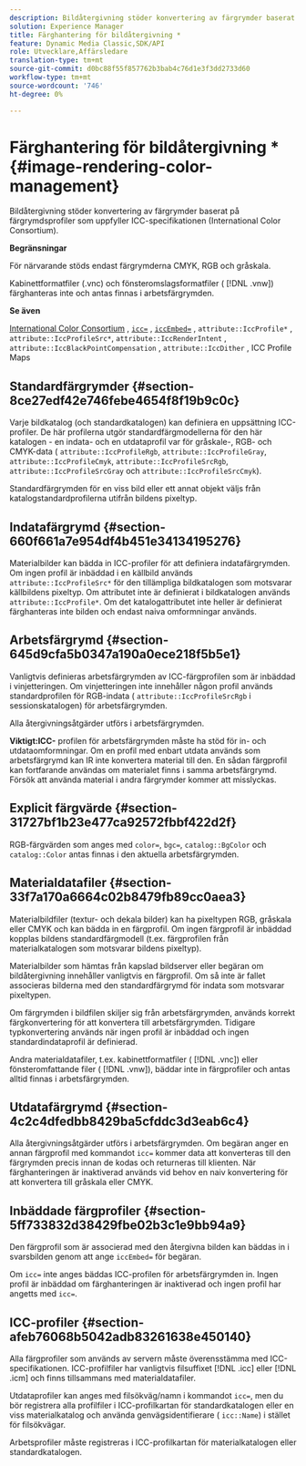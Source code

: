 ```yaml
---
description: Bildåtergivning stöder konvertering av färgrymder baserat på färgrymdsprofiler som uppfyller ICC-specifikationen (International Color Consortium).
solution: Experience Manager
title: Färghantering för bildåtergivning *
feature: Dynamic Media Classic,SDK/API
role: Utvecklare,Affärsledare
translation-type: tm+mt
source-git-commit: d0bc88f55f857762b3bab4c76d1e3f3dd2733d60
workflow-type: tm+mt
source-wordcount: '746'
ht-degree: 0%

---
```



# Färghantering för bildåtergivning *{#image-rendering-color-management}

Bildåtergivning stöder konvertering av färgrymder baserat på färgrymdsprofiler som uppfyller ICC-specifikationen (International Color Consortium).

**Begränsningar**

För närvarande stöds endast färgrymderna CMYK, RGB och gråskala.

Kabinettformatfiler (.vnc) och fönsteromslagsformatfiler ( [!DNL .vnw]) färghanteras inte och antas finnas i arbetsfärgrymden.

**Se även**

[International Color Consortium](http://www.color.org/index.xalter) ,  [ `icc=`](../../../../../ir-api/http-protocol/image-rendering-api-ref/c-ir-http-protocol-ref/c-ir-http-protocol-command-reference/r-ir-icc.md#reference-86a2fff3cef24982ad2063d977a16e06) ,  [ `iccEmbed=`](../../../../../ir-api/http-protocol/image-rendering-api-ref/c-ir-http-protocol-ref/c-ir-http-protocol-command-reference/r-ir-iccembed.md#reference-47a433138c7c4b29b9b29871b2491a7f) ,  `attribute::IccProfile*` ,  `attribute::IccProfileSrc*`,  `attribute::IccRenderIntent` ,  `attribute::IccBlackPointCompensation` ,  `attribute::IccDither` , ICC Profile Maps

## Standardfärgrymder {#section-8ce27edf42e746febe4654f8f19b9c0c}

Varje bildkatalog (och standardkatalogen) kan definiera en uppsättning ICC-profiler. De här profilerna utgör standardfärgmodellerna för den här katalogen - en indata- och en utdataprofil var för gråskale-, RGB- och CMYK-data ( `attribute::IccProfileRgb`, `attribute::IccProfileGray`, `attribute::IccProfileCmyk`, `attribute::IccProfileSrcRgb`, `attribute::IccProfileSrcGray` och `attribute::IccProfileSrcCmyk`).

Standardfärgrymden för en viss bild eller ett annat objekt väljs från katalogstandardprofilerna utifrån bildens pixeltyp.

## Indatafärgrymd {#section-660f661a7e954df4b451e34134195276}

Materialbilder kan bädda in ICC-profiler för att definiera indatafärgrymden. Om ingen profil är inbäddad i en källbild används `attribute::IccProfileSrc*` för den tillämpliga bildkatalogen som motsvarar källbildens pixeltyp. Om attributet inte är definierat i bildkatalogen används `attribute::IccProfile*`. Om det katalogattributet inte heller är definierat färghanteras inte bilden och endast naiva omformningar används.

## Arbetsfärgrymd {#section-645d9cfa5b0347a190a0ece218f5b5e1}

Vanligtvis definieras arbetsfärgrymden av ICC-färgprofilen som är inbäddad i vinjetteringen. Om vinjetteringen inte innehåller någon profil används standardprofilen för RGB-indata ( `attribute::IccProfileSrcRgb` i sessionskatalogen) för arbetsfärgrymden.

Alla återgivningsåtgärder utförs i arbetsfärgrymden.

**Viktigt:ICC-** profilen för arbetsfärgrymden måste ha stöd för in- och utdataomformningar. Om en profil med enbart utdata används som arbetsfärgrymd kan IR inte konvertera material till den. En sådan färgprofil kan fortfarande användas om materialet finns i samma arbetsfärgrymd. Försök att använda material i andra färgrymder kommer att misslyckas.

## Explicit färgvärde {#section-31727bf1b23e477ca92572fbbf422d2f}

RGB-färgvärden som anges med `color=`, `bgc=`, `catalog::BgColor` och `catalog::Color` antas finnas i den aktuella arbetsfärgrymden.

## Materialdatafiler {#section-33f7a170a6664c02b8479fb89cc0aea3}

Materialbildfiler (textur- och dekala bilder) kan ha pixeltypen RGB, gråskala eller CMYK och kan bädda in en färgprofil. Om ingen färgprofil är inbäddad kopplas bildens standardfärgmodell (t.ex. färgprofilen från materialkatalogen som motsvarar bildens pixeltyp).

Materialbilder som hämtas från kapslad bildserver eller begäran om bildåtergivning innehåller vanligtvis en färgprofil. Om så inte är fallet associeras bilderna med den standardfärgrymd för indata som motsvarar pixeltypen.

Om färgrymden i bildfilen skiljer sig från arbetsfärgrymden, används korrekt färgkonvertering för att konvertera till arbetsfärgrymden. Tidigare typkonvertering används när ingen profil är inbäddad och ingen standardindataprofil är definierad.

Andra materialdatafiler, t.ex. kabinettformatfiler ( [!DNL .vnc]) eller fönsteromfattande filer ( [!DNL .vnw]), bäddar inte in färgprofiler och antas alltid finnas i arbetsfärgrymden.

## Utdatafärgrymd {#section-4c2c4dfedbb8429ba5cfddc3d3eab6c4}

Alla återgivningsåtgärder utförs i arbetsfärgrymden. Om begäran anger en annan färgprofil med kommandot `icc=` kommer data att konverteras till den färgrymden precis innan de kodas och returneras till klienten. När färghanteringen är inaktiverad används vid behov en naiv konvertering för att konvertera till gråskala eller CMYK.

## Inbäddade färgprofiler {#section-5ff733832d38429fbe02b3c1e9bb94a9}

Den färgprofil som är associerad med den återgivna bilden kan bäddas in i svarsbilden genom att ange `iccEmbed=` för begäran.

Om `icc=` inte anges bäddas ICC-profilen för arbetsfärgrymden in. Ingen profil är inbäddad om färghanteringen är inaktiverad och ingen profil har angetts med `icc=`.

## ICC-profiler {#section-afeb76068b5042adb83261638e450140}

Alla färgprofiler som används av servern måste överensstämma med ICC-specifikationen. ICC-profilfiler har vanligtvis filsuffixet [!DNL .icc] eller [!DNL .icm] och finns tillsammans med materialdatafiler.

Utdataprofiler kan anges med filsökväg/namn i kommandot `icc=`, men du bör registrera alla profilfiler i ICC-profilkartan för standardkatalogen eller en viss materialkatalog och använda genvägsidentifierare ( `icc::Name`) i stället för filsökvägar.

Arbetsprofiler måste registreras i ICC-profilkartan för materialkatalogen eller standardkatalogen.
